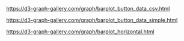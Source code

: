 https://d3-graph-gallery.com/graph/barplot_button_data_csv.html 

https://d3-graph-gallery.com/graph/barplot_button_data_simple.html

https://d3-graph-gallery.com/graph/barplot_horizontal.html
